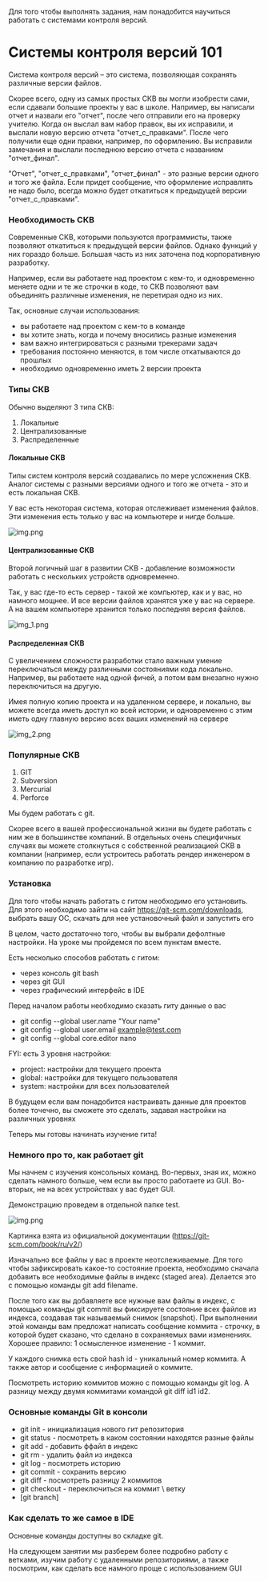 Для того чтобы выполнять задания, нам понадобится научиться работать с системами контроля версий.

# Системы контроля версий 101
Система контроля версий – это система, позволяющая сохранять различные 
версии файлов.

Скорее всего, одну из самых простых СКВ вы могли изобрести сами, если сдавали 
большие проекты у вас в школе. Например, вы написали отчет и назвали его 
"отчет", после чего отправили его на проверку учителю.
Когда он выслал вам набор правок, вы их исправили, и выслали новую версию отчета
"отчет_с_правками". 
После чего получили еще одни правки, например, по оформлению. 
Вы исправили замечания и выслали последнюю версию отчета с названием "отчет_финал".

"Отчет", "отчет_с_правками", "отчет_финал" - это разные версии одного и того же 
файла. Если придет сообщение, что оформление исправлять не надо было, 
всегда можно будет откатиться к предыдущей версии "отчет_с_правками".

### Необходимость СКВ
Современные СКВ, которыми пользуются программисты, также позволяют 
откатиться к предыдущей версии файлов. Однако функций у них гораздо больше. 
Большая часть из них заточена под корпоративную разработку.

Например, если вы работаете над проектом с кем-то, и одновременно меняете 
одни и те же строчки в коде, то СКВ позволяют вам 
объединять различные изменения, не перетирая одно из них. 

Так, основные случаи использования: 
- вы работаете над проектом с кем-то в команде 
- вы хотите знать, когда и почему вносились разные изменения 
- вам важно интегрироваться с разными трекерами задач 
- требования постоянно меняются, в том числе откатываются до прошлых
- необходимо одновременно иметь 2 версии проекта

### Типы СКВ
Обычно выделяют 3 типа СКВ: 
1. Локальные 
2. Централизованные 
3. Распределенные

#### Локальные СКВ
Типы систем контроля версий создавались по мере усложнения СКВ. Аналог системы 
с разными версиями одного и того же отчета - это и есть локальная СКВ. 

У вас есть некоторая система, которая отслеживает изменения файлов. Эти изменения
есть только у вас на компьютере и нигде больше. 

![img.png](local.png)

#### Централизованные СКВ
Второй логичный шаг в развитии СКВ - добавление возможности работать с нескольких устройств одновременно.

Так, у вас где-то есть сервер - такой же компьютер, как и у вас, но намного мощнее.
И все версии файлов хранятся уже у вас на сервере. А на вашем компьютере хранится только
последняя версия файлов. 

![img_1.png](centralized.png)

#### Распределенная СКВ 
С увеличением сложности разработки стало важным умение переключаться между различными состояниями 
кода локально. Например, вы работаете над одной фичей, а потом вам внезапно нужно переключиться на другую.

Имея полную копию проекта и на удаленном сервере, и локально, вы можете всегда иметь 
доступ ко всей истории, и одновременно с этим иметь одну главную версию всех ваших изменений на сервере

![img_2.png](distributed.png)

### Популярные СКВ
1. GIT
2. Subversion
3. Mercurial
4. Perforce

Мы будем работать с git. 

Скорее всего в вашей профессиональной жизни вы будете работать с 
ним же в большинстве компаний. В отдельных очень специфичных случаях вы можете
столкнуться с собственной реализацией СКВ в компании (например, если устроитесь работать
рендер инженером в компанию по разработке игр).

### Установка
Для того чтобы начать работать с гитом необходимо его установить. Для этого необходимо зайти 
на сайт https://git-scm.com/downloads, выбрать вашу ОС, скачать для нее установочный файл 
и запустить его 

В целом, часто достаточно того, чтобы вы выбрали дефолтные настройки.
На уроке мы пройдемся по всем пунктам вместе.  

Есть несколько способов работать с гитом: 
- через консоль git bash 
- через git GUI
- через графический интерфейс в IDE

Перед началом работы необходимо сказать гиту данные о вас
- git config --global user.name "Your name"
- git config --global user.email example@test.com
- git config --global core.editor nano 

FYI: есть 3 уровня настройки:
- project: настройки для текущего проекта 
- global: настройки для текущего пользователя
- system: настройки для всех пользователей

В будущем если вам понадобится настраивать данные для проектов более точечно, вы сможете это сделать,
задавая настройки на различных уровнях 

Теперь мы готовы начинать изучение гита! 

### Немного про то, как работает git
Мы начнем с изучения консольных команд. Во-первых, зная их, можно сделать намного больше, 
чем если вы просто работаете из GUI. Во-вторых, не на всех устройствах у вас будет GUI.

Демонстрацию проведем в отдельной папке test.

![img.png](how_git_works.png)

Картинка взята из официальной документации (https://git-scm.com/book/ru/v2/)

Изначально все файлы у вас в проекте неотслеживаемые. Для того чтобы зафиксировать какое-то
состояние проекта, необходимо сначала добавить все необходимые файлы в индекс (staged area).
Делается это с помощью команды git add filename. 

После того как вы добавляете все нужные вам файлы в индекс, с помощью команды git commit вы
фиксируете состояние всех файлов из индекса, создавая так называемый снимок (snapshot). 
При выполнении этой команды вам предложат написать сообщение коммита - строчку, в которой
будет сказано, что сделано в сохраняемых вами изменениях. Хорошее правило: 1 осмысленное 
изменение - 1 коммит.

У каждого снимка есть свой hash id - уникальный номер коммита. А также автор и сообщение
с информацией о коммите. 

Посмотреть историю коммитов можно с помощью команды git log. А разницу между двумя коммитами
командой git diff id1 id2.

### Основные команды Git в консоли
- git init - инициализация нового гит репозитория
- git status - посмотреть в каком состоянии находятся разные файлы
- git add - добавить ффайл в индекс 
- git rm - удалить файл из индекса
- git log - посмотреть историю 
- git commit - сохранить версию
- git diff - посмотреть разницу 2 коммитов
- git checkout - переключиться на коммит \ ветку 
- [git branch]

### Как сделать то же самое в IDE 
Основные команды доступны во складке git.


На следующем занятии мы разберем более подробно работу с ветками,
изучим работу с удаленными репозиториями, а также посмотрим, как сделать все намного 
проще с использованием GUI 
